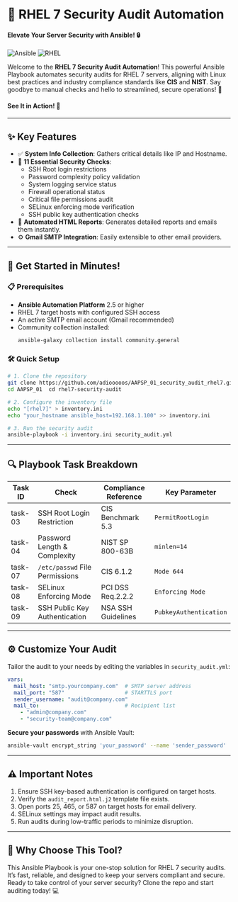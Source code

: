 # 🚀 RHEL 7 Security Audit Automation

#### Elevate Your Server Security with Ansible! 🔒

![Ansible](https://img.shields.io/badge/Ansible-2.5+-red?logo=ansible&style=for-the-badge)
![RHEL](https://img.shields.io/badge/RHEL-7.x-orange?logo=red-hat&style=for-the-badge)

Welcome to the **RHEL 7 Security Audit Automation**! This powerful Ansible Playbook automates security audits for RHEL 7 servers, aligning with Linux best practices and industry compliance standards like **CIS** and **NIST**. Say goodbye to manual checks and hello to streamlined, secure operations! 🌟

#### See It in Action! 📸


---

## ✨ Key Features
- ✅ **System Info Collection**: Gathers critical details like IP and Hostname.
- 🔐 **11 Essential Security Checks**:
  - SSH Root login restrictions
  - Password complexity policy validation
  - System logging service status
  - Firewall operational status
  - Critical file permissions audit
  - SELinux enforcing mode verification
  - SSH public key authentication checks
- 📧 **Automated HTML Reports**: Generates detailed reports and emails them instantly.
- ⚙️ **Gmail SMTP Integration**: Easily extensible to other email providers.

---

## 🚀 Get Started in Minutes!

### 📋 Prerequisites
- **Ansible Automation Platform** 2.5 or higher
- RHEL 7 target hosts with configured SSH access
- An active SMTP email account (Gmail recommended)
- Community collection installed:  
  ```bash
  ansible-galaxy collection install community.general
  ```

### 🛠️ Quick Setup
```bash
# 1. Clone the repository
git clone https://github.com/adiooooos/AAPSP_01_security_audit_rhel7.git
cd AAPSP_01  cd rhel7-security-audit

# 2. Configure the inventory file
echo "[rhel7]" > inventory.ini
echo "your_hostname ansible_host=192.168.1.100" >> inventory.ini

# 3. Run the security audit
ansible-playbook -i inventory.ini security_audit.yml
```

---

## 🔍 Playbook Task Breakdown
| Task ID | Check | Compliance Reference | Key Parameter |
|---------|-----------------------|----------------------|---------------|
| task-03 | SSH Root Login Restriction | CIS Benchmark 5.3 | `PermitRootLogin` |
| task-04 | Password Length & Complexity | NIST SP 800-63B | `minlen=14` |
| task-07 | `/etc/passwd` File Permissions | CIS 6.1.2 | `Mode 644` |
| task-08 | SELinux Enforcing Mode | PCI DSS Req.2.2.2 | `Enforcing Mode` |
| task-09 | SSH Public Key Authentication | NSA SSH Guidelines | `PubkeyAuthentication` |

---

## ⚙️ Customize Your Audit
Tailor the audit to your needs by editing the variables in `security_audit.yml`:

```yaml
vars:
  mail_host: "smtp.yourcompany.com"  # SMTP server address
  mail_port: "587"                   # STARTTLS port
  sender_username: "audit@company.com"
  mail_to:                           # Recipient list
    - "admin@company.com"
    - "security-team@company.com"
```

**Secure your passwords** with Ansible Vault:
```bash
ansible-vault encrypt_string 'your_password' --name 'sender_password'
```

---

## ⚠️ Important Notes
1. Ensure SSH key-based authentication is configured on target hosts.
2. Verify the `audit_report.html.j2` template file exists.
3. Open ports 25, 465, or 587 on target hosts for email delivery.
4. SELinux settings may impact audit results.
5. Run audits during low-traffic periods to minimize disruption.

---

## 🌟 Why Choose This Tool?
This Ansible Playbook is your one-stop solution for RHEL 7 security audits. It’s fast, reliable, and designed to keep your servers compliant and secure. Ready to take control of your server security? Clone the repo and start auditing today! 💻
